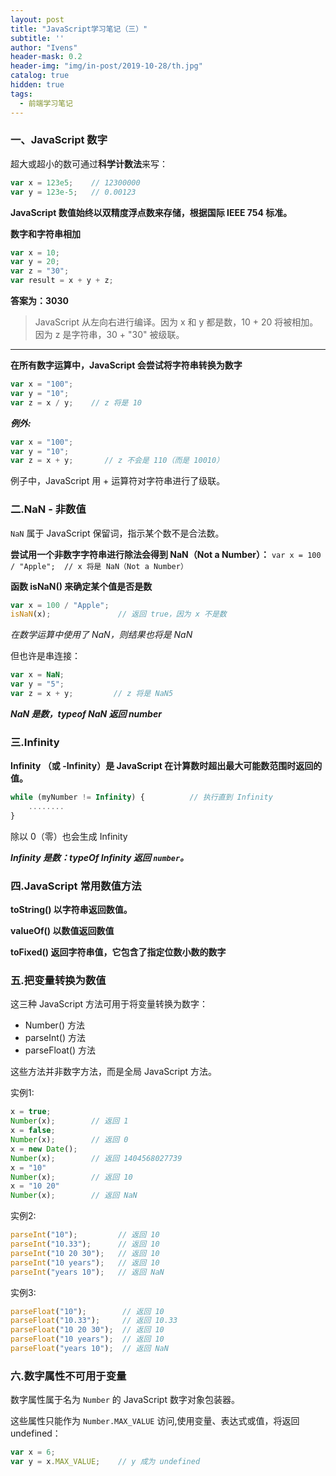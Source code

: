 ```yaml
---
layout: post
title: "JavaScript学习笔记（三）"
subtitle: ''
author: "Ivens"
header-mask: 0.2
header-img: "img/in-post/2019-10-28/th.jpg"
catalog: true
hidden: true
tags:
  - 前端学习笔记
---
```


### 一、JavaScript 数字

超大或超小的数可通过**科学计数法**来写：

```js
var x = 123e5;    // 12300000
var y = 123e-5;   // 0.00123
```

**JavaScript 数值始终以双精度浮点数来存储，根据国际 IEEE 754 标准。**

**数字和字符串相加**

```js
var x = 10;
var y = 20;
var z = "30";
var result = x + y + z;
```

**答案为：3030**

> JavaScript 从左向右进行编译。因为 x 和 y 都是数，10 + 20 将被相加。因为 z 是字符串，30 + "30" 被级联。
<hr>

**在所有数字运算中，JavaScript 会尝试将字符串转换为数字**
```js
var x = "100";
var y = "10";
var z = x / y;    // z 将是 10
```
***例外:***
```js
var x = "100";
var y = "10";
var z = x + y;       // z 不会是 110（而是 10010）
```
例子中，JavaScript 用 + 运算符对字符串进行了级联。

### 二.NaN - 非数值

`NaN` 属于 JavaScript 保留词，指示某个数不是合法数。

**尝试用一个非数字字符串进行除法会得到 NaN（Not a Number）：**
`var x = 100 / "Apple";  // x 将是 NaN（Not a Number）`

**函数 isNaN() 来确定某个值是否是数**
```js
var x = 100 / "Apple";
isNaN(x);               // 返回 true，因为 x 不是数
```

*在数学运算中使用了 NaN，则结果也将是 NaN*

但也许是串连接：
```js
var x = NaN;
var y = "5";
var z = x + y;         // z 将是 NaN5
```

***NaN 是数，typeof NaN 返回 number***

### 三.Infinity

**Infinity （或 -Infinity）是 JavaScript 在计算数时超出最大可能数范围时返回的值。**

```js
while (myNumber != Infinity) {          // 执行直到 Infinity
    ........
}
```

除以 0（零）也会生成 Infinity

***Infinity 是数：typeOf Infinity 返回 `number`。***

### 四.JavaScript 常用数值方法

**toString() 以字符串返回数值。**

**valueOf() 以数值返回数值**

**toFixed() 返回字符串值，它包含了指定位数小数的数字**

### 五.把变量转换为数值

这三种 JavaScript 方法可用于将变量转换为数字：
- Number() 方法
- parseInt() 方法
- parseFloat() 方法


这些方法并非数字方法，而是全局 JavaScript 方法。

实例1:
```js
x = true;
Number(x);        // 返回 1
x = false;     
Number(x);        // 返回 0
x = new Date();
Number(x);        // 返回 1404568027739
x = "10"
Number(x);        // 返回 10
x = "10 20"
Number(x);        // 返回 NaN
```

实例2:
```js
parseInt("10");         // 返回 10
parseInt("10.33");      // 返回 10
parseInt("10 20 30");   // 返回 10
parseInt("10 years");   // 返回 10
parseInt("years 10");   // 返回 NaN
```
实例3:
```js
parseFloat("10");        // 返回 10
parseFloat("10.33");     // 返回 10.33
parseFloat("10 20 30");  // 返回 10
parseFloat("10 years");  // 返回 10
parseFloat("years 10");  // 返回 NaN
```

### 六.数字属性不可用于变量

数字属性属于名为 `Number` 的 JavaScript 数字对象包装器。

这些属性只能作为 `Number.MAX_VALUE` 访问,使用变量、表达式或值，将返回 undefined：

```js
var x = 6;
var y = x.MAX_VALUE;    // y 成为 undefined
```